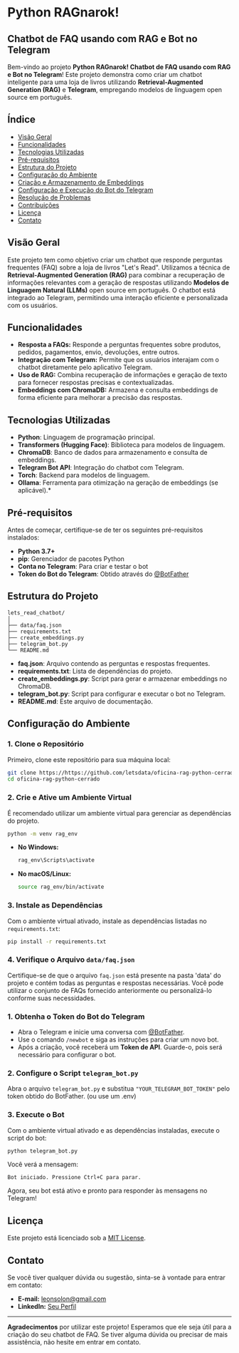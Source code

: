 # Python RAGnarok! 
## Chatbot de FAQ usando com RAG e Bot no Telegram

Bem-vindo ao projeto **Python RAGnarok! Chatbot de FAQ usando com RAG e Bot no Telegram**! Este projeto demonstra como criar um chatbot inteligente para uma loja de livros utilizando **Retrieval-Augmented Generation (RAG)** e **Telegram**, empregando modelos de linguagem open source em português.

## Índice

- [Visão Geral](#visão-geral)
- [Funcionalidades](#funcionalidades)
- [Tecnologias Utilizadas](#tecnologias-utilizadas)
- [Pré-requisitos](#pré-requisitos)
- [Estrutura do Projeto](#estrutura-do-projeto)
- [Configuração do Ambiente](#configuração-do-ambiente)
- [Criação e Armazenamento de Embeddings](#criação-e-armazenamento-de-embeddings)
- [Configuração e Execução do Bot do Telegram](#configuração-e-execução-do-bot-do-telegram)
- [Resolução de Problemas](#resolução-de-problemas)
- [Contribuições](#contribuições)
- [Licença](#licença)
- [Contato](#contato)

## Visão Geral

Este projeto tem como objetivo criar um chatbot que responde perguntas frequentes (FAQ) sobre a loja de livros "Let's Read". Utilizamos a técnica de **Retrieval-Augmented Generation (RAG)** para combinar a recuperação de informações relevantes com a geração de respostas utilizando **Modelos de Linguagem Natural (LLMs)** open source em português. O chatbot está integrado ao Telegram, permitindo uma interação eficiente e personalizada com os usuários.

## Funcionalidades

- **Resposta a FAQs:** Responde a perguntas frequentes sobre produtos, pedidos, pagamentos, envio, devoluções, entre outros.
- **Integração com Telegram:** Permite que os usuários interajam com o chatbot diretamente pelo aplicativo Telegram.
- **Uso de RAG:** Combina recuperação de informações e geração de texto para fornecer respostas precisas e contextualizadas.
- **Embeddings com ChromaDB:** Armazena e consulta embeddings de forma eficiente para melhorar a precisão das respostas.

## Tecnologias Utilizadas

- **Python**: Linguagem de programação principal.
- **Transformers (Hugging Face)**: Biblioteca para modelos de linguagem.
- **ChromaDB**: Banco de dados para armazenamento e consulta de embeddings.
- **Telegram Bot API**: Integração do chatbot com Telegram.
- **Torch**: Backend para modelos de linguagem.
- **Ollama**: Ferramenta para otimização na geração de embeddings (se aplicável).*

## Pré-requisitos

Antes de começar, certifique-se de ter os seguintes pré-requisitos instalados:

- **Python 3.7+**
- **pip**: Gerenciador de pacotes Python
- **Conta no Telegram**: Para criar e testar o bot
- **Token do Bot do Telegram**: Obtido através do [@BotFather](https://telegram.me/BotFather)

## Estrutura do Projeto

```
lets_read_chatbot/
│
├── data/faq.json
├── requirements.txt
├── create_embeddings.py
├── telegram_bot.py
└── README.md
```

- **faq.json**: Arquivo contendo as perguntas e respostas frequentes.
- **requirements.txt**: Lista de dependências do projeto.
- **create_embeddings.py**: Script para gerar e armazenar embeddings no ChromaDB.
- **telegram_bot.py**: Script para configurar e executar o bot no Telegram.
- **README.md**: Este arquivo de documentação.

## Configuração do Ambiente

### 1. Clone o Repositório

Primeiro, clone este repositório para sua máquina local:

```bash
git clone https://https://github.com/letsdata/oficina-rag-python-cerrado.git
cd oficina-rag-python-cerrado
```

### 2. Crie e Ative um Ambiente Virtual

É recomendado utilizar um ambiente virtual para gerenciar as dependências do projeto.

```bash
python -m venv rag_env
```

- **No Windows:**

  ```bash
  rag_env\Scripts\activate
  ```

- **No macOS/Linux:**

  ```bash
  source rag_env/bin/activate
  ```

### 3. Instale as Dependências

Com o ambiente virtual ativado, instale as dependências listadas no `requirements.txt`:

```bash
pip install -r requirements.txt
```

### 4. Verifique o Arquivo `data/faq.json`

Certifique-se de que o arquivo `faq.json` está presente na pasta 'data' do projeto e contém todas as perguntas e respostas necessárias. Você pode utilizar o conjunto de FAQs fornecido anteriormente ou personalizá-lo conforme suas necessidades.


### 1. Obtenha o Token do Bot do Telegram

- Abra o Telegram e inicie uma conversa com [@BotFather](https://telegram.me/BotFather).
- Use o comando `/newbot` e siga as instruções para criar um novo bot.
- Após a criação, você receberá um **Token de API**. Guarde-o, pois será necessário para configurar o bot.

### 2. Configure o Script `telegram_bot.py`

Abra o arquivo `telegram_bot.py` e substitua `"YOUR_TELEGRAM_BOT_TOKEN"` pelo token obtido do BotFather. (ou use um .env)

### 3. Execute o Bot

Com o ambiente virtual ativado e as dependências instaladas, execute o script do bot:

```bash
python telegram_bot.py
```

Você verá a mensagem:

```
Bot iniciado. Pressione Ctrl+C para parar.
```

Agora, seu bot está ativo e pronto para responder às mensagens no Telegram!

## Licença

Este projeto está licenciado sob a [MIT License](LICENSE).

## Contato

Se você tiver qualquer dúvida ou sugestão, sinta-se à vontade para entrar em contato:

- **E-mail:** leonsolon@gmail.com
- **LinkedIn:** [Seu Perfil](https://www.linkedin.com/in/leonsolon)

---

**Agradecimentos** por utilizar este projeto! Esperamos que ele seja útil para a criação do seu chatbot de FAQ. Se tiver alguma dúvida ou precisar de mais assistência, não hesite em entrar em contato.